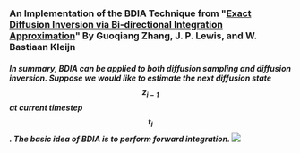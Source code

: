### An Implementation of the BDIA Technique from "[Exact Diffusion Inversion via Bi-directional Integration Approximation](https://arxiv.org/abs/2307.10829)" By Guoqiang Zhang, J. P. Lewis, and W. Bastiaan Kleijn

##### In summary, BDIA can be applied to both diffusion sampling and diffusion inversion. Suppose we would like to estimate the next diffusion state $$z_{i-1}$$ at current timestep $$t_i$$.  The basic idea of BDIA is to perform forward integration.  <img src="https://latex.codecogs.com/gif.latex?O_t=\text { Onset event at time bin } t " />
